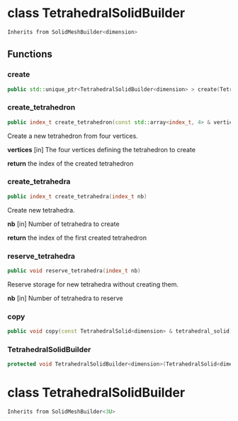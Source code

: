 # class TetrahedralSolidBuilder


```cpp
Inherits from SolidMeshBuilder<dimension>
```



## Functions

### create

```cpp
public std::unique_ptr<TetrahedralSolidBuilder<dimension> > create(TetrahedralSolid<dimension> & mesh)
```


### create_tetrahedron

```cpp
public index_t create_tetrahedron(const std::array<index_t, 4> & vertices)
```


 Create a new tetrahedron from four vertices.

**vertices** [in] The four vertices defining the tetrahedron to create

**return** the index of the created tetrahedron

### create_tetrahedra

```cpp
public index_t create_tetrahedra(index_t nb)
```


 Create new tetrahedra.

**nb** [in] Number of tetrahedra to create

**return** the index of the first created tetrahedron

### reserve_tetrahedra

```cpp
public void reserve_tetrahedra(index_t nb)
```


 Reserve storage for new tetrahedra without creating them.

**nb** [in] Number of tetrahedra to reserve

### copy

```cpp
public void copy(const TetrahedralSolid<dimension> & tetrahedral_solid)
```


### TetrahedralSolidBuilder

```cpp
protected void TetrahedralSolidBuilder<dimension>(TetrahedralSolid<dimension> & mesh)
```




# class TetrahedralSolidBuilder


```cpp
Inherits from SolidMeshBuilder<3U>
```



